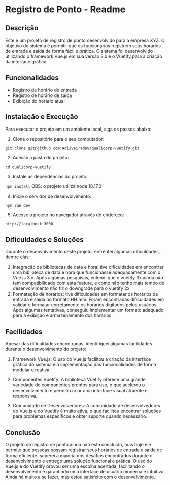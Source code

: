 # Registro de Ponto - Readme

## Descrição

Este é um projeto de registro de ponto desenvolvido para a empresa XYZ. O objetivo do sistema é permitir que os funcionários registrem seus horários de entrada e saída de forma fácil e prática. O sistema foi desenvolvido utilizando o framework Vue.js em sua versão 3.x e o Vuetify para a criação da interface gráfica.

## Funcionalidades

- Registro de horário de entrada
- Registro de horário de saída
- Exibição do horário atual

## Instalação e Execução

Para executar o projeto em um ambiente local, siga os passos abaixo:

1. Clone o repositório para o seu computador:

`git clone git@github.com:Aoliveiradev/qualicorp-vuetify.git`

2. Acesse a pasta do projeto:

`cd qualicorp-vuetify`


3. Instale as dependências do projeto:

`npm install`
OBS: o projeto utiliza node 18.17.0


4. Inicie o servidor de desenvolvimento:

`npm run dev`


5. Acesse o projeto no navegador através do endereço:

`http://localhost:3000` 


## Dificuldades e Soluções

Durante o desenvolvimento deste projeto, enfrentei algumas dificuldades, dentre elas:

1. Integração de bibliotecas de data e hora: tive dificuldades em encontrar uma biblioteca de data e hora que funcionasse adequadamente com o Vue.js 3.x. Após algumas pesquisas, entendi que o vuetify 3x ainda não tem compatibilidade com esta feature, e como não tenho mais tempo de desenvolvimento não fiz o downgrade para o vuetify 2x
2. Formatação de horários: tive dificuldades em formatar os horários de entrada e saída no formato HH:mm. Foram encontradas dificuldades em validar e formatar corretamente os horários digitados pelos usuários. Após algumas tentativas, conseguiu implementar um formato adequado para a exibição e armazenamento dos horários.

## Facilidades

Apesar das dificuldades encontradas, identifiquei algumas facilidades durante o desenvolvimento do projeto:

1. Framework Vue.js: O uso do Vue.js facilitou a criação da interface gráfica do sistema e a implementação das funcionalidades de forma modular e reativa.

2. Componentes Vuetify: A biblioteca Vuetify oferece uma grande variedade de componentes prontos para uso, o que acelerou o desenvolvimento e permitiu criar uma interface visual atraente e responsiva.

3. Comunidade de Desenvolvedores: A comunidade de desenvolvedores do Vue.js e do Vuetify é muito ativa, o que facilitou encontrar soluções para problemas específicos e obter suporte quando necessário.

## Conclusão

O projeto de registro de ponto ainda não está concluído, mas hoje ele permite que pessoas possam registrar seus horários de entrada e saída de forma eficiente. superei a maioria dos desafios encontrados durante o desenvolvimento e entrego uma solução funcional e prática. O uso do Vue.js e do Vuetify provou ser uma escolha acertada, facilitando o desenvolvimento e garantindo uma interface de usuário moderna e intuitiva. Ainda há muito a se fazer, mas estou satisfeito com o desenvolvimento.
